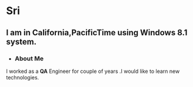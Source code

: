 # Sri
## I am in California,PacificTime using Windows 8.1 system.

* ### About Me

I worked as a **QA** Engineer for couple of years .I would like to learn new technologies.
